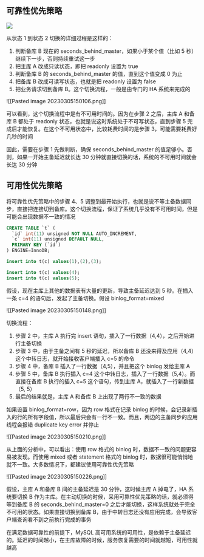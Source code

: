 ## 可靠性优先策略

![](https://cdn.nlark.com/yuque/0/2021/png/2938940/1630730607671-cb0a7741-bd64-4f3a-87c3-5707623d7633.png)

从状态 1 到状态 2 切换的详细过程是这样的：

1.  判断备库 B 现在的 seconds_behind_master，如果小于某个值（比如 5 秒）继续下一步，否则持续重试这一步
2.  把主库 A 改成只读状态，即把 readonly 设置为 true
3.  判断备库 B 的 seconds_behind_master 的值，直到这个值变成 0 为止
4.  把备库 B 改成可读写状态，也就是把 readonly 设置为 false
5.  把业务请求切到备库 B。这个切换流程，一般是由专门的 HA 系统来完成的

![[Pasted image 20230305150106.png]]

可以看到，这个切换流程中是有不可用时间的。因为在步骤 2 之后，主库 A 和备库 B 都处于 readonly 状态，也就是说这时系统处于不可写状态，直到步骤 5 完成后才能恢复。在这个不可用状态中，比较耗费时间的是步骤 3，可能需要耗费好几秒的时间

因此，需要在步骤 1 先做判断，确保 seconds_behind_master 的值足够小。否则，如果一开始主备延迟就长达 30 分钟就直接切换的话，系统的不可用时间就会长达 30 分钟

## 可用性优先策略

将可靠性优先策略中的步骤 4、5 调整到最开始执行，也就是说不等主备数据同步，直接把连接切到备库。这个切换流程，保证了系统几乎没有不可用时间，但是可能会出现数据不一致的情况

```sql
CREATE TABLE `t` (
  `id` int(11) unsigned NOT NULL AUTO_INCREMENT,
  `c` int(11) unsigned DEFAULT NULL,
  PRIMARY KEY (`id`)
) ENGINE=InnoDB;

insert into t(c) values(1),(2),(3);
```

```sql
insert into t(c) values(4);
insert into t(c) values(5);
```

假设，现在主库上其他的数据表有大量的更新，导致主备延迟达到 5 秒。在插入一条 c=4 的语句后，发起了主备切换。假设 binlog_format=mixed

![[Pasted image 20230305150148.png]]

切换流程：

1.  步骤 2 中，主库 A 执行完 insert 语句，插入了一行数据（4,4），之后开始进行主备切换
2.  步骤 3 中，由于主备之间有 5 秒的延迟，所以备库 B 还没来得及应用（4,4）这个中转日志，就开始接收客户端插入 c=5 的命令
3.  步骤 4 中，备库 B 插入了一行数据（4,5），并且把这个 binlog 发给主库 A
4.  步骤 5 中，备库 B 执行插入 c=4 这个中转日志，插入了一行数据（5,4）。而直接在备库 B 执行的插入 c=5 这个语句，传到主库 A，就插入了一行新数据（5, 5）
5.  最后的结果就是，主库 A 和备库 B 上出现了两行不一致的数据

如果设置 binlog_format=row，因为 row 格式在记录 binlog 的时候，会记录新插入的行的所有字段值，所以最后只会有一行不一致。而且，两边的主备同步的应用线程会报错 duplicate key error 并停止

![[Pasted image 20230305150210.png]]

从上面的分析中，可以看出：使用 row 格式的 binlog 时，数据不一致的问题更容易被发现。而使用 mixed 或者 statement 格式的 binlog 时，数据很可能悄悄地就不一致。大多数情况下，都建议使用可靠性优先策略

![[Pasted image 20230305150226.png]]

假设，主库 A 和备库 B 间的主备延迟是 30 分钟，这时候主库 A 掉电了，HA 系统要切换 B 作为主库。在主动切换的时候，采用可靠性优先策略的话，就必须得等到备库 B 的 seconds_behind_master=0 之后才能切换，这样系统就处于完全不可用的状态。如果直接切换到备库 B，由于中转日志还没有应用完成，会导致客户端查询看不到之前执行完成的事务

在满足数据可靠性的前提下，MySQL 高可用系统的可用性，是依赖于主备延迟的。延迟的时间越小，在主库故障的时候，服务恢复需要的时间就越短，可用性就越高